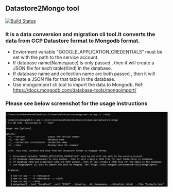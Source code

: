## Datastore2Mongo tool
[![Build Status](https://travis-ci.org/joemccann/dillinger.svg?branch=master)](https://travis-ci.org/joemccann/dillinger)
###  It is a data conversion and migration cli tool.It converts the data from GCP Datastore format to Mongodb format.
   - Enviorment variable "GOOGLE_APPLICATION_CREDENTIALS" must be set with the path to the service account.
   - If database name(Namespace) is only passed , then it will create a JSON file for each table(Kind) in the database.
   - If database name and collection name are both passed , then it will create a JSON file for that table in the database.
   - Use mongoimport cli tool to import the data to Mongodb. Ref: https://docs.mongodb.com/database-tools/mongoimport/ 
   
 ### Please see below screenshot for the usage instructions   

![Alt text](https://github.com/anshubana/datastore2mongo/blob/main/screenshots/screenshot1.PNG?raw=true "Title")



